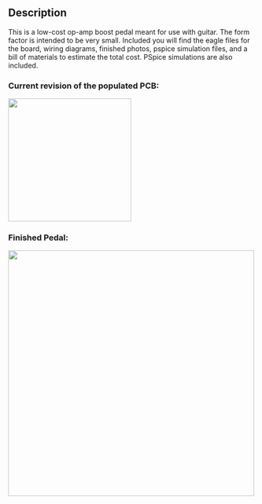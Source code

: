 ## Description

This is a low-cost op-amp boost pedal meant for use with guitar. The form factor is intended to be very small. Included you will find the eagle files for the board, wiring diagrams, finished photos, pspice simulation files, and a bill of materials to estimate the total cost. PSpice simulations are also included.

### Current revision of the populated PCB:

<img src="Pictures/PCB_with_Components.png" width="250">

### Finished Pedal:

<img src="Pictures/Unpopulated_and_Populated_PCB.jpeg" width="500">
